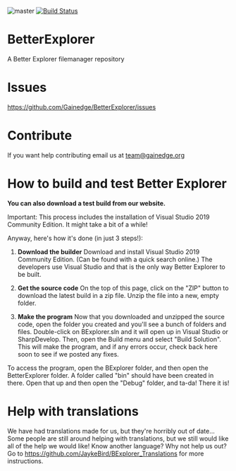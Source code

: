 
![master](https://github.com/Gainedge/BetterExplorer/actions/workflows/build.yml/badge.svg)
[![Build Status](https://dev.azure.com/dimitarcc/Better%20Explorer/_apis/build/status/Deploy/Better%20Explorer-.NET%20Desktop-CI-Installer?branchName=master)](https://dev.azure.com/dimitarcc/Better%20Explorer/_build/latest?definitionId=3&branchName=master)


BetterExplorer
==============
A Better Explorer filemanager repository

Issues
==============
https://github.com/Gainedge/BetterExplorer/issues

Contribute
==============
If you want help contributing email us at team@gainedge.org


How to build and test Better Explorer
======================================
**You can also download a test build from our website.**

Important: This process includes the installation of Visual Studio 2019 Community Edition. It might take a bit of a while!

Anyway, here's how it's done (in just 3 steps!):

1. **Download the builder** Download and install Visual Studio 2019 Community Edition. (Can be found with a quick search online.)
The developers use Visual Studio and that is the only way Better Explorer to be built.

2. **Get the source code**
On the top of this page, click on the "ZIP" button to download the latest build in a zip file. Unzip the file into a new, empty folder.

3. **Make the program**
Now that you downloaded and unzipped the source code, open the folder you created and you'll see a bunch of folders and files. Double-click on BExplorer.sln and it will open up in Visual Studio or SharpDevelop. Then, open the Build menu and select "Build Solution". This will make the program, and if any errors occur, check back here soon to see if we posted any fixes.

To access the program, open the BExplorer folder, and then open the BetterExplorer folder. A folder called "bin" should have been created in there. Open that up and then open the "Debug" folder, and ta-da! There it is!

Help with translations
======================

We have had translations made for us, but they're horribly out of date... Some people are still around helping with translations, but we still would like all of the help we would like! Know another language? Why not help us out? Go to https://github.com/JaykeBird/BExplorer_Translations for more instructions.
